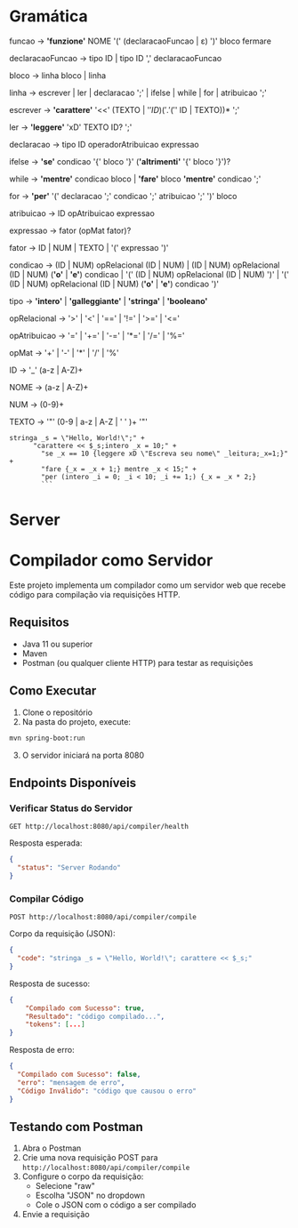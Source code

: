 # Gramática

funcao → **'funzione'** NOME '(' (declaracaoFuncao | ε) ')' bloco fermare

declaracaoFuncao → tipo ID | tipo ID ',' declaracaoFuncao

bloco → linha bloco | linha

linha → escrever | ler | declaracao ';' | ifelse | while | for | atribuicao ';'

escrever → **'carattere'** '<<' (TEXTO | '$' ID) ('.' ('$' ID | TEXTO))\* ';'

ler → **'leggere'** 'xD' TEXTO ID? ';'

declaracao → tipo ID operadorAtribuicao expressao

ifelse → **'se'** condicao '{' bloco '}' (**'altrimenti'** '{' bloco '}')?

while → **'mentre'** condicao bloco | **'fare'** bloco **'mentre'** condicao ';'

for → **'per'** '(' declaracao ';' condicao ';' atribuicao ';' ')' bloco

atribuicao → ID opAtribuicao expressao

expressao → fator (opMat fator)?

fator → ID | NUM | TEXTO | '(' expressao ')'

condicao → (ID | NUM) opRelacional (ID | NUM) | (ID | NUM) opRelacional (ID | NUM) (**'o'** | **'e'**) condicao | '(' (ID | NUM) opRelacional (ID | NUM) ')' | '(' (ID | NUM) opRelacional (ID | NUM) (**'o'** | **'e'**) condicao ')'

tipo → **'intero'** | **'galleggiante'** | **'stringa'** | **'booleano'**

opRelacional → '>' | '<' | '==' | '!=' | '>=' | '<='

opAtribuicao → '=' | '+=' | '-=' | '\*=' | '/=' | '%='

opMat → '+' | '-' | '\*' | '/' | '%'

ID → '\_' (a-z | A-Z)+

NOME → (a-z | A-Z)+

NUM → (0-9)+

TEXTO → '"' (0-9 | a-z | A-Z | ' ' )+ '"'

````
stringa _s = \"Hello, World!\";" +
      "carattere << $_s;intero _x = 10;" +
        "se _x == 10 {leggere xD \"Escreva seu nome\" _leitura;_x=1;}" +
        "fare {_x = _x + 1;} mentre _x < 15;" +
        "per (intero _i = 0; _i < 10; _i += 1;) {_x = _x * 2;}
        ```
````

# Server

# Compilador como Servidor

Este projeto implementa um compilador como um servidor web que recebe código para compilação via requisições HTTP.

## Requisitos

- Java 11 ou superior
- Maven
- Postman (ou qualquer cliente HTTP) para testar as requisições

## Como Executar

1. Clone o repositório
2. Na pasta do projeto, execute:

```bash
mvn spring-boot:run
```

3. O servidor iniciará na porta 8080

## Endpoints Disponíveis

### Verificar Status do Servidor

```
GET http://localhost:8080/api/compiler/health
```

Resposta esperada:

```json
{
  "status": "Server Rodando"
}
```

### Compilar Código

```
POST http://localhost:8080/api/compiler/compile
```

Corpo da requisição (JSON):

```json
{
  "code": "stringa _s = \"Hello, World!\"; carattere << $_s;"
}
```

Resposta de sucesso:

```json
{
    "Compilado com Sucesso": true,
    "Resultado": "código compilado...",
    "tokens": [...]
}
```

Resposta de erro:

```json
{
  "Compilado com Sucesso": false,
  "erro": "mensagem de erro",
  "Código Inválido": "código que causou o erro"
}
```

## Testando com Postman

1. Abra o Postman
2. Crie uma nova requisição POST para `http://localhost:8080/api/compiler/compile`
3. Configure o corpo da requisição:
   - Selecione "raw"
   - Escolha "JSON" no dropdown
   - Cole o JSON com o código a ser compilado
4. Envie a requisição

